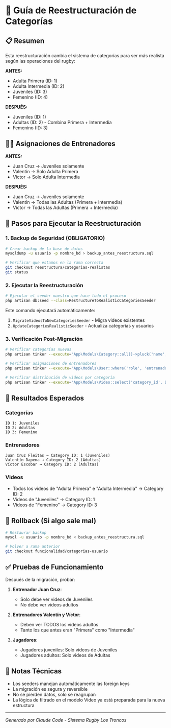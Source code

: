 # 🏉 Guía de Reestructuración de Categorías

## 📋 Resumen

Esta reestructuración cambia el sistema de categorías para ser más realista según las operaciones del rugby:

**ANTES:**
- Adulta Primera (ID: 1)
- Adulta Intermedia (ID: 2)
- Juveniles (ID: 3)
- Femenino (ID: 4)

**DESPUÉS:**
- Juveniles (ID: 1)
- Adultas (ID: 2) - Combina Primera + Intermedia
- Femenino (ID: 3)

## 👨‍🏫 Asignaciones de Entrenadores

**ANTES:**
- Juan Cruz → Juveniles solamente
- Valentín → Solo Adulta Primera
- Víctor → Solo Adulta Intermedia

**DESPUÉS:**
- Juan Cruz → Juveniles solamente
- Valentín → Todas las Adultas (Primera + Intermedia)
- Víctor → Todas las Adultas (Primera + Intermedia)

## 🔧 Pasos para Ejecutar la Reestructuración

### 1. Backup de Seguridad (OBLIGATORIO)

```bash
# Crear backup de la base de datos
mysqldump -u usuario -p nombre_bd > backup_antes_reestructura.sql

# Verificar que estamos en la rama correcta
git checkout reestructura/categorias-realistas
git status
```

### 2. Ejecutar la Reestructuración

```bash
# Ejecutar el seeder maestro que hace todo el proceso
php artisan db:seed --class=RestructureToRealisticCategoriesSeeder
```

Este comando ejecutará automáticamente:
1. `MigrateVideosToNewCategoriesSeeder` - Migra videos existentes
2. `UpdateCategoriesRealisticSeeder` - Actualiza categorías y usuarios

### 3. Verificación Post-Migración

```bash
# Verificar categorías nuevas
php artisan tinker --execute="App\Models\Category::all()->pluck('name', 'id');"

# Verificar asignaciones de entrenadores
php artisan tinker --execute="App\Models\User::where('role', 'entrenador')->with('profile')->get()->pluck('profile.user_category_id', 'name');"

# Verificar distribución de videos por categoría
php artisan tinker --execute="App\Models\Video::select('category_id', DB::raw('count(*) as total'))->groupBy('category_id')->get();"
```

## 🎯 Resultados Esperados

### Categorías
```
ID 1: Juveniles
ID 2: Adultas
ID 3: Femenino
```

### Entrenadores
```
Juan Cruz Fleitas → Category ID: 1 (Juveniles)
Valentín Dapena → Category ID: 2 (Adultas)
Víctor Escobar → Category ID: 2 (Adultas)
```

### Videos
- Todos los videos de "Adulta Primera" e "Adulta Intermedia" → Category ID: 2
- Videos de "Juveniles" → Category ID: 1
- Videos de "Femenino" → Category ID: 3

## 🚨 Rollback (Si algo sale mal)

```bash
# Restaurar backup
mysql -u usuario -p nombre_bd < backup_antes_reestructura.sql

# Volver a rama anterior
git checkout funcionalidad/categorias-usuario
```

## ✅ Pruebas de Funcionamiento

Después de la migración, probar:

1. **Entrenador Juan Cruz**:
   - Solo debe ver videos de Juveniles
   - No debe ver videos adultos

2. **Entrenadores Valentín y Víctor**:
   - Deben ver TODOS los videos adultos
   - Tanto los que antes eran "Primera" como "Intermedia"

3. **Jugadores**:
   - Jugadores juveniles: Solo videos de Juveniles
   - Jugadores adultos: Solo videos de Adultas

## 📝 Notas Técnicas

- Los seeders manejan automáticamente las foreign keys
- La migración es segura y reversible
- No se pierden datos, solo se reagrupan
- La lógica de filtrado en el modelo Video ya está preparada para la nueva estructura

---

*Generado por Claude Code - Sistema Rugby Los Troncos*